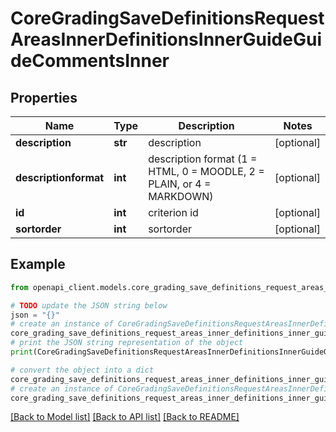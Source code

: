 # CoreGradingSaveDefinitionsRequestAreasInnerDefinitionsInnerGuideGuideCommentsInner


## Properties

Name | Type | Description | Notes
------------ | ------------- | ------------- | -------------
**description** | **str** | description | [optional] 
**descriptionformat** | **int** | description format (1 &#x3D; HTML, 0 &#x3D; MOODLE, 2 &#x3D; PLAIN, or 4 &#x3D; MARKDOWN) | [optional] 
**id** | **int** | criterion id | [optional] 
**sortorder** | **int** | sortorder | [optional] 

## Example

```python
from openapi_client.models.core_grading_save_definitions_request_areas_inner_definitions_inner_guide_guide_comments_inner import CoreGradingSaveDefinitionsRequestAreasInnerDefinitionsInnerGuideGuideCommentsInner

# TODO update the JSON string below
json = "{}"
# create an instance of CoreGradingSaveDefinitionsRequestAreasInnerDefinitionsInnerGuideGuideCommentsInner from a JSON string
core_grading_save_definitions_request_areas_inner_definitions_inner_guide_guide_comments_inner_instance = CoreGradingSaveDefinitionsRequestAreasInnerDefinitionsInnerGuideGuideCommentsInner.from_json(json)
# print the JSON string representation of the object
print(CoreGradingSaveDefinitionsRequestAreasInnerDefinitionsInnerGuideGuideCommentsInner.to_json())

# convert the object into a dict
core_grading_save_definitions_request_areas_inner_definitions_inner_guide_guide_comments_inner_dict = core_grading_save_definitions_request_areas_inner_definitions_inner_guide_guide_comments_inner_instance.to_dict()
# create an instance of CoreGradingSaveDefinitionsRequestAreasInnerDefinitionsInnerGuideGuideCommentsInner from a dict
core_grading_save_definitions_request_areas_inner_definitions_inner_guide_guide_comments_inner_from_dict = CoreGradingSaveDefinitionsRequestAreasInnerDefinitionsInnerGuideGuideCommentsInner.from_dict(core_grading_save_definitions_request_areas_inner_definitions_inner_guide_guide_comments_inner_dict)
```
[[Back to Model list]](../README.md#documentation-for-models) [[Back to API list]](../README.md#documentation-for-api-endpoints) [[Back to README]](../README.md)


